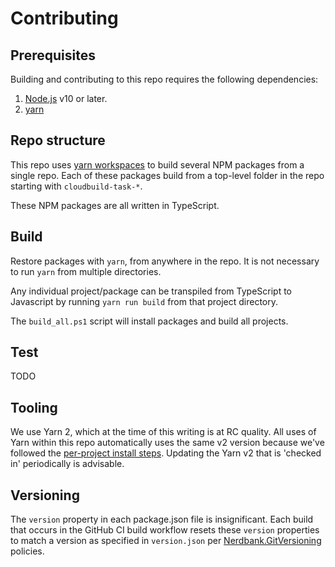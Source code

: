 # Contributing

## Prerequisites

Building and contributing to this repo requires the following dependencies:

1. [Node.js](https://nodejs.org/) v10 or later.
1. [yarn](https://www.npmjs.com/package/yarn)

## Repo structure

This repo uses [yarn workspaces](https://yarnpkg.com/lang/en/docs/workspaces/) to build several NPM packages from a single repo.
Each of these packages build from a top-level folder in the repo starting with `cloudbuild-task-*`.

These NPM packages are all written in TypeScript.

## Build

Restore packages with `yarn`, from anywhere in the repo. It is not necessary to run `yarn` from multiple directories.

Any individual project/package can be transpiled from TypeScript to Javascript by running `yarn run build` from that project directory.

The `build_all.ps1` script will install packages and build all projects.

## Test

TODO

## Tooling

We use Yarn 2, which at the time of this writing is at RC quality.
All uses of Yarn within this repo automatically uses the same v2 version because we've followed the [per-project install steps](https://next.yarnpkg.com/getting-started/install#per-project-install).
Updating the Yarn v2 that is 'checked in' periodically is advisable.

## Versioning

The `version` property in each package.json file is insignificant.
Each build that occurs in the GitHub CI build workflow resets these `version` properties to match a version as specified in `version.json` per [Nerdbank.GitVersioning](https://github.com/aarnott/nerdbank.gitversioning) policies.
